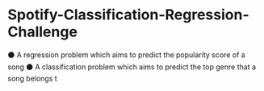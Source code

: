 # Spotify-Classification-Regression-Challenge
⚫ A regression problem which aims to predict the popularity score of a song
⚫ A classification problem which aims to predict the top genre that a song belongs t
